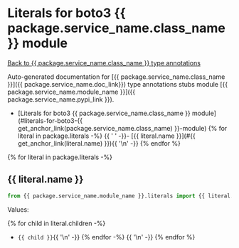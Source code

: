 # Literals for boto3 {{ package.service_name.class_name }} module

[Back to {{ package.service_name.class_name }} type annotations](./README.md)

Auto-generated documentation for [{{ package.service_name.class_name }}]({{ package.service_name.doc_link}})
type annotations stubs module [{{ package.service_name.module_name }}]({{ package.service_name.pypi_link }}).

- [Literals for boto3 {{ package.service_name.class_name }} module](#literals-for-boto3-{{ get_anchor_link(package.service_name.class_name) }}-module)
{% for literal in package.literals -%}
{{ '  ' -}}- [{{ literal.name }}](#{{ get_anchor_link(literal.name) }}){{ '\n' -}}
{% endfor %}

{% for literal in package.literals -%}
## {{ literal.name }}

```python
from {{ package.service_name.module_name }}.literals import {{ literal.name }}
```

Values:

{% for child in literal.children -%}
- `{{ child }}`{{ '\n' -}}
{% endfor -%}
{{ '\n' -}}
{% endfor %}